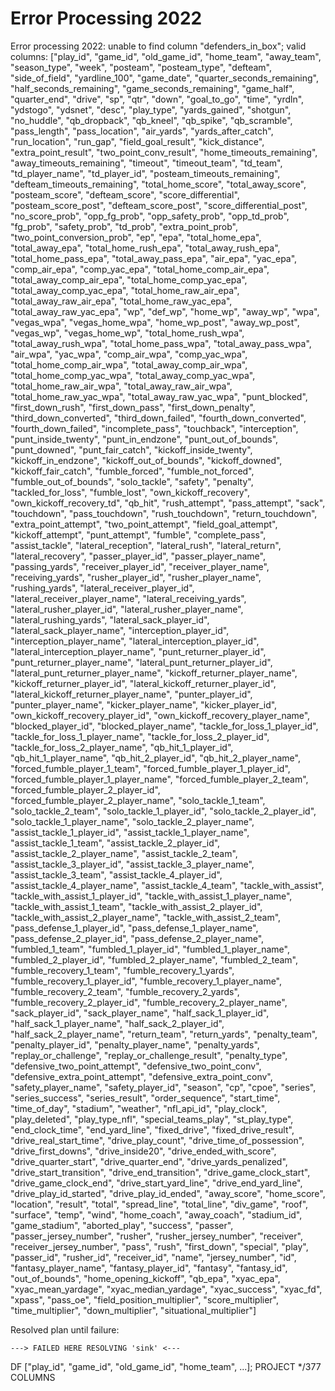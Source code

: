 # Error Processing 2022

Error processing 2022: unable to find column "defenders_in_box"; valid columns: ["play_id", "game_id", "old_game_id", "home_team", "away_team", "season_type", "week", "posteam", "posteam_type", "defteam", "side_of_field", "yardline_100", "game_date", "quarter_seconds_remaining", "half_seconds_remaining", "game_seconds_remaining", "game_half", "quarter_end", "drive", "sp", "qtr", "down", "goal_to_go", "time", "yrdln", "ydstogo", "ydsnet", "desc", "play_type", "yards_gained", "shotgun", "no_huddle", "qb_dropback", "qb_kneel", "qb_spike", "qb_scramble", "pass_length", "pass_location", "air_yards", "yards_after_catch", "run_location", "run_gap", "field_goal_result", "kick_distance", "extra_point_result", "two_point_conv_result", "home_timeouts_remaining", "away_timeouts_remaining", "timeout", "timeout_team", "td_team", "td_player_name", "td_player_id", "posteam_timeouts_remaining", "defteam_timeouts_remaining", "total_home_score", "total_away_score", "posteam_score", "defteam_score", "score_differential", "posteam_score_post", "defteam_score_post", "score_differential_post", "no_score_prob", "opp_fg_prob", "opp_safety_prob", "opp_td_prob", "fg_prob", "safety_prob", "td_prob", "extra_point_prob", "two_point_conversion_prob", "ep", "epa", "total_home_epa", "total_away_epa", "total_home_rush_epa", "total_away_rush_epa", "total_home_pass_epa", "total_away_pass_epa", "air_epa", "yac_epa", "comp_air_epa", "comp_yac_epa", "total_home_comp_air_epa", "total_away_comp_air_epa", "total_home_comp_yac_epa", "total_away_comp_yac_epa", "total_home_raw_air_epa", "total_away_raw_air_epa", "total_home_raw_yac_epa", "total_away_raw_yac_epa", "wp", "def_wp", "home_wp", "away_wp", "wpa", "vegas_wpa", "vegas_home_wpa", "home_wp_post", "away_wp_post", "vegas_wp", "vegas_home_wp", "total_home_rush_wpa", "total_away_rush_wpa", "total_home_pass_wpa", "total_away_pass_wpa", "air_wpa", "yac_wpa", "comp_air_wpa", "comp_yac_wpa", "total_home_comp_air_wpa", "total_away_comp_air_wpa", "total_home_comp_yac_wpa", "total_away_comp_yac_wpa", "total_home_raw_air_wpa", "total_away_raw_air_wpa", "total_home_raw_yac_wpa", "total_away_raw_yac_wpa", "punt_blocked", "first_down_rush", "first_down_pass", "first_down_penalty", "third_down_converted", "third_down_failed", "fourth_down_converted", "fourth_down_failed", "incomplete_pass", "touchback", "interception", "punt_inside_twenty", "punt_in_endzone", "punt_out_of_bounds", "punt_downed", "punt_fair_catch", "kickoff_inside_twenty", "kickoff_in_endzone", "kickoff_out_of_bounds", "kickoff_downed", "kickoff_fair_catch", "fumble_forced", "fumble_not_forced", "fumble_out_of_bounds", "solo_tackle", "safety", "penalty", "tackled_for_loss", "fumble_lost", "own_kickoff_recovery", "own_kickoff_recovery_td", "qb_hit", "rush_attempt", "pass_attempt", "sack", "touchdown", "pass_touchdown", "rush_touchdown", "return_touchdown", "extra_point_attempt", "two_point_attempt", "field_goal_attempt", "kickoff_attempt", "punt_attempt", "fumble", "complete_pass", "assist_tackle", "lateral_reception", "lateral_rush", "lateral_return", "lateral_recovery", "passer_player_id", "passer_player_name", "passing_yards", "receiver_player_id", "receiver_player_name", "receiving_yards", "rusher_player_id", "rusher_player_name", "rushing_yards", "lateral_receiver_player_id", "lateral_receiver_player_name", "lateral_receiving_yards", "lateral_rusher_player_id", "lateral_rusher_player_name", "lateral_rushing_yards", "lateral_sack_player_id", "lateral_sack_player_name", "interception_player_id", "interception_player_name", "lateral_interception_player_id", "lateral_interception_player_name", "punt_returner_player_id", "punt_returner_player_name", "lateral_punt_returner_player_id", "lateral_punt_returner_player_name", "kickoff_returner_player_name", "kickoff_returner_player_id", "lateral_kickoff_returner_player_id", "lateral_kickoff_returner_player_name", "punter_player_id", "punter_player_name", "kicker_player_name", "kicker_player_id", "own_kickoff_recovery_player_id", "own_kickoff_recovery_player_name", "blocked_player_id", "blocked_player_name", "tackle_for_loss_1_player_id", "tackle_for_loss_1_player_name", "tackle_for_loss_2_player_id", "tackle_for_loss_2_player_name", "qb_hit_1_player_id", "qb_hit_1_player_name", "qb_hit_2_player_id", "qb_hit_2_player_name", "forced_fumble_player_1_team", "forced_fumble_player_1_player_id", "forced_fumble_player_1_player_name", "forced_fumble_player_2_team", "forced_fumble_player_2_player_id", "forced_fumble_player_2_player_name", "solo_tackle_1_team", "solo_tackle_2_team", "solo_tackle_1_player_id", "solo_tackle_2_player_id", "solo_tackle_1_player_name", "solo_tackle_2_player_name", "assist_tackle_1_player_id", "assist_tackle_1_player_name", "assist_tackle_1_team", "assist_tackle_2_player_id", "assist_tackle_2_player_name", "assist_tackle_2_team", "assist_tackle_3_player_id", "assist_tackle_3_player_name", "assist_tackle_3_team", "assist_tackle_4_player_id", "assist_tackle_4_player_name", "assist_tackle_4_team", "tackle_with_assist", "tackle_with_assist_1_player_id", "tackle_with_assist_1_player_name", "tackle_with_assist_1_team", "tackle_with_assist_2_player_id", "tackle_with_assist_2_player_name", "tackle_with_assist_2_team", "pass_defense_1_player_id", "pass_defense_1_player_name", "pass_defense_2_player_id", "pass_defense_2_player_name", "fumbled_1_team", "fumbled_1_player_id", "fumbled_1_player_name", "fumbled_2_player_id", "fumbled_2_player_name", "fumbled_2_team", "fumble_recovery_1_team", "fumble_recovery_1_yards", "fumble_recovery_1_player_id", "fumble_recovery_1_player_name", "fumble_recovery_2_team", "fumble_recovery_2_yards", "fumble_recovery_2_player_id", "fumble_recovery_2_player_name", "sack_player_id", "sack_player_name", "half_sack_1_player_id", "half_sack_1_player_name", "half_sack_2_player_id", "half_sack_2_player_name", "return_team", "return_yards", "penalty_team", "penalty_player_id", "penalty_player_name", "penalty_yards", "replay_or_challenge", "replay_or_challenge_result", "penalty_type", "defensive_two_point_attempt", "defensive_two_point_conv", "defensive_extra_point_attempt", "defensive_extra_point_conv", "safety_player_name", "safety_player_id", "season", "cp", "cpoe", "series", "series_success", "series_result", "order_sequence", "start_time", "time_of_day", "stadium", "weather", "nfl_api_id", "play_clock", "play_deleted", "play_type_nfl", "special_teams_play", "st_play_type", "end_clock_time", "end_yard_line", "fixed_drive", "fixed_drive_result", "drive_real_start_time", "drive_play_count", "drive_time_of_possession", "drive_first_downs", "drive_inside20", "drive_ended_with_score", "drive_quarter_start", "drive_quarter_end", "drive_yards_penalized", "drive_start_transition", "drive_end_transition", "drive_game_clock_start", "drive_game_clock_end", "drive_start_yard_line", "drive_end_yard_line", "drive_play_id_started", "drive_play_id_ended", "away_score", "home_score", "location", "result", "total", "spread_line", "total_line", "div_game", "roof", "surface", "temp", "wind", "home_coach", "away_coach", "stadium_id", "game_stadium", "aborted_play", "success", "passer", "passer_jersey_number", "rusher", "rusher_jersey_number", "receiver", "receiver_jersey_number", "pass", "rush", "first_down", "special", "play", "passer_id", "rusher_id", "receiver_id", "name", "jersey_number", "id", "fantasy_player_name", "fantasy_player_id", "fantasy", "fantasy_id", "out_of_bounds", "home_opening_kickoff", "qb_epa", "xyac_epa", "xyac_mean_yardage", "xyac_median_yardage", "xyac_success", "xyac_fd", "xpass", "pass_oe", "field_position_multiplier", "score_multiplier", "time_multiplier", "down_multiplier", "situational_multiplier"]

Resolved plan until failure:

	---> FAILED HERE RESOLVING 'sink' <---
DF ["play_id", "game_id", "old_game_id", "home_team", ...]; PROJECT */377 COLUMNS

